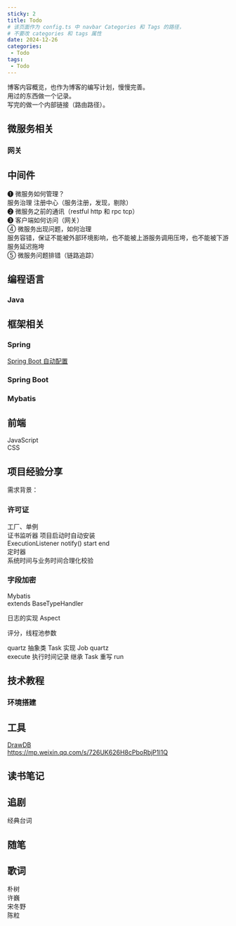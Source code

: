 ```yaml
---
sticky: 2
title: Todo
# 该页面作为 config.ts 中 navbar Categories 和 Tags 的路径，
# 不要改 categories 和 tags 属性
date: 2024-12-26
categories:
 - Todo
tags:
 - Todo
---
```


博客内容概览，也作为博客的编写计划，慢慢完善。  
用过的东西做一个记录。  
写完的做一个内部链接（路由路径）。


## 微服务相关
### 网关 

## 中间件

❶ 微服务如何管理？  
服务治理 注册中心（服务注册，发现，剔除）  
❷ 微服务之前的通讯（restful http 和 rpc tcp）  
❸ 客户端如何访问（网关）  
④ 微服务出现问题，如何治理  
服务容错，保证不能被外部环境影响，也不能被上游服务调用压垮，也不能被下游服务延迟拖垮  
⑤ 微服务问题排错（链路追踪）  





## 编程语言  

### Java

[//]: (Go)

[//]: (Python)

## 框架相关

### Spring
[Spring Boot 自动配置](/blogs/spring-boot/auto_configuration.md)
### Spring Boot

### Mybatis


## 前端

JavaScript  
CSS

## 项目经验分享  

需求背景：

### 许可证

工厂、单例  
证书监听器  项目启动时自动安装  
ExecutionListener notify() start end  
定时器  
系统时间与业务时间合理化校验  

### 字段加密

Mybatis  
extends BaseTypeHandler  

日志的实现
Aspect  

评分，线程池参数   

quartz 抽象类 Task 实现 Job quartz  
execute 执行时间记录  继承 Task 重写 run

## 技术教程  
### 环境搭建

## 工具
[DrawDB](https://github.com/drawdb-io/drawdb)  
https://mp.weixin.qq.com/s/726UK626H8cPboRbjP1I1Q
## 读书笔记


## 追剧
经典台词


## 随笔  


## 歌词
朴树  
许巍  
宋冬野  
陈粒  
